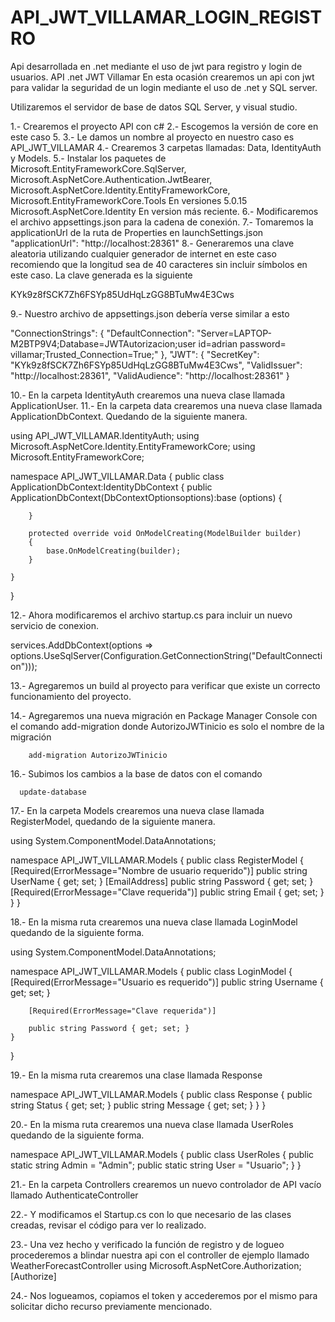 # API_JWT_VILLAMAR_LOGIN_REGISTRO
 Api desarrollada en .net mediante el uso de jwt para registro y login de usuarios.
API .net JWT Villamar
En esta ocasión crearemos un api con jwt para validar la seguridad de un login mediante el uso de .net y SQL server.

Utilizaremos el servidor de base de datos SQL Server, y visual studio.

1.- Crearemos el proyecto API con c# 
2.- Escogemos la versión de core en este caso 5.
3.- Le damos un nombre al proyecto en nuestro caso es API_JWT_VILLAMAR
4.- Crearemos 3 carpetas llamadas: Data, IdentityAuth y Models.
5.- Instalar los paquetes de  
Microsoft.EntityFrameworkCore.SqlServer,
Microsoft.AspNetCore.Authentication.JwtBearer,
Microsoft.AspNetCore.Identity.EntityFrameworkCore,
Microsoft.EntityFrameworkCore.Tools
En versiones 5.0.15
Microsoft.AspNetCore.Identity
En version más reciente.
6.- Modificaremos el archivo appsettings.json para la cadena de conexión.
7.- Tomaremos la applicationUrl de la ruta de Properties en launchSettings.json
"applicationUrl": "http://localhost:28361"
8.- Generaremos una clave aleatoria utilizando cualquier generador de internet en este caso recomiendo que la longitud sea de 40 caracteres sin incluir símbolos en este caso.
La clave generada es la siguiente

KYk9z8fSCK7Zh6FSYp85UdHqLzGG8BTuMw4E3Cws

9.- Nuestro archivo de appsettings.json debería verse similar a esto

  "ConnectionStrings": {
    "DefaultConnection": "Server=LAPTOP-M2BTP9V4;Database=JWTAutorizacion;user id=adrian password= villamar;Trusted_Connection=True;"
  },
  "JWT": {
    "SecretKey": "KYk9z8fSCK7Zh6FSYp85UdHqLzGG8BTuMw4E3Cws",
    "ValidIssuer": "http://localhost:28361",
    "ValidAudience": "http://localhost:28361"
  }

10.- En la carpeta IdentityAuth crearemos una nueva clase llamada ApplicationUser.
11.- En la carpeta data crearemos una nueva clase llamada ApplicationDbContext. Quedando de la siguiente manera.

using API_JWT_VILLAMAR.IdentityAuth;
using Microsoft.AspNetCore.Identity.EntityFrameworkCore;
using Microsoft.EntityFrameworkCore;

namespace API_JWT_VILLAMAR.Data
{
    public class ApplicationDbContext:IdentityDbContext<ApplicationUser>
    {
        public ApplicationDbContext(DbContextOptions<ApplicationDbContext>options):base (options)
        {

        }

        protected override void OnModelCreating(ModelBuilder builder)
        {
            base.OnModelCreating(builder);
        }

    }
}

12.- Ahora modificaremos el archivo startup.cs para incluir un nuevo servicio de conexion.

services.AddDbContext<ApplicationDbContext>(options => options.UseSqlServer(Configuration.GetConnectionString("DefaultConnection")));

13.- Agregaremos un build al proyecto para verificar que existe un correcto funcionamiento del proyecto.

14.- Agregaremos una nueva migración en Package Manager Console con el comando add-migration donde AutorizoJWTinicio es solo el nombre de la migración

        add-migration AutorizoJWTinicio

16.- Subimos los cambios a la base de datos con el comando 

      update-database

17.- En la carpeta Models crearemos una nueva clase llamada RegisterModel, quedando de la siguiente manera.

using System.ComponentModel.DataAnnotations;

namespace API_JWT_VILLAMAR.Models
{
    public class RegisterModel
    {
        [Required(ErrorMessage="Nombre de usuario requerido")]
        public string UserName { get; set; }
        [EmailAddress]
        public string Password { get; set; }
        [Required(ErrorMessage="Clave requerida")]
        public string Email { get; set; }
    }
}

18.- En la misma ruta crearemos una nueva clase llamada LoginModel quedando de la siguiente forma.

using System.ComponentModel.DataAnnotations;

namespace API_JWT_VILLAMAR.Models
{
    public class LoginModel
    {
        [Required(ErrorMessage="Usuario es requerido")]
        public string Username { get; set; }

        [Required(ErrorMessage="Clave requerida")]

        public string Password { get; set; }
    }
}

19.- En la misma ruta crearemos una clase llamada Response

namespace API_JWT_VILLAMAR.Models
{
    public class Response
    {
        public string Status { get; set; }
        public string Message { get; set; }
    }
}

20.- En la misma ruta crearemos una nueva clase llamada UserRoles quedando de la siguiente forma.

namespace API_JWT_VILLAMAR.Models
{
    public class UserRoles
    {
        public static string Admin = "Admin";
        public static string User = "Usuario";
    }
}

21.- En la carpeta Controllers crearemos un nuevo controlador de API vacío llamado AuthenticateController

22.- Y modificamos el Startup.cs con lo que necesario de las clases creadas, revisar el código para ver lo realizado.

23.- Una vez hecho y verificado la función de registro y de logueo procederemos a blindar nuestra api con el controller de ejemplo llamado WeatherForecastController
using Microsoft.AspNetCore.Authorization;
[Authorize]

24.- Nos logueamos, copiamos el token y accederemos por el mismo para solicitar dicho recurso previamente mencionado.

